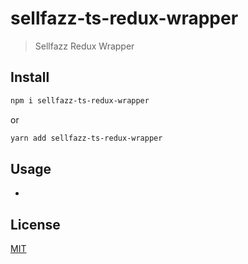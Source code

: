 # sellfazz-ts-redux-wrapper

> Sellfazz Redux Wrapper


## Install

```bash
npm i sellfazz-ts-redux-wrapper
```
or
```bash
yarn add sellfazz-ts-redux-wrapper
```

## Usage

-

## License

[MIT](http://vjpr.mit-license.org)